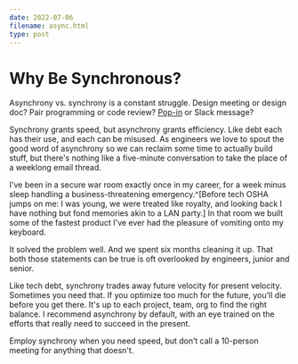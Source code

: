 ```yaml
---
date: 2022-07-06
filename: async.html
type: post
---
```


# Why Be Synchronous?

Asynchrony vs. synchrony is a constant struggle. Design meeting or design doc?
Pair programming or code review? [Pop-in](thepopin.html) or Slack message?

Synchrony grants speed, but asynchrony grants efficiency. Like debt each has
their use, and each can be misused. As engineers we love to spout the good word
of asynchrony so we can reclaim some time to actually build stuff, but there's
nothing like a five-minute conversation to take the place of a weeklong email
thread.

I've been in a secure war room exactly once in my career, for a week minus sleep
handling a business-threatening emergency.^[Before tech OSHA jumps on me: I was
young, we were treated like royalty, and looking back I have nothing but fond
memories akin to a LAN party.] In that room we built some of the fastest product
I've ever had the pleasure of vomiting onto my keyboard.

It solved the problem well. And we spent six months cleaning it up. That both
those statements can be true is oft overlooked by engineers, junior and senior.

Like tech debt, synchrony trades away future velocity for present velocity.
Sometimes you need that. If you optimize too much for the future, you'll die
before you get there. It's up to each project, team, org to find the right
balance. I recommend asynchrony by default, with an eye trained on the efforts
that really need to succeed in the present.

Employ synchrony when you need speed, but don’t call a 10-person meeting for
anything that doesn't.
